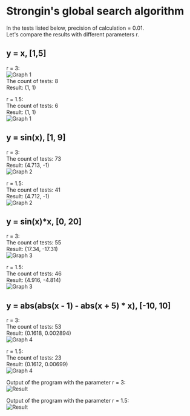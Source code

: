 # Strongin's global search algorithm 
In the tests listed below, precision of calculation = 0.01.<br/>
Let's compare the results with different parameters r.<br/>
## y = x, [1,5]
r = 3:<br/>
![Graph 1](/Images/Test1/graph1.png)<br/>
The count of tests: 8<br/>
Result: (1, 1)<br/>

r = 1.5:<br/>
The count of tests: 6<br/>
Result: (1, 1)<br/>
![Graph 1](/Images/Test2/graph1.png)<br/>


## y = sin(x), [1, 9]
r = 3:<br/>
The count of tests: 73<br/>
Result: (4.713, -1)<br/>
![Graph 2](/Images/Test1/graph2.png)<br/>

r = 1.5:<br/>
The count of tests: 41<br/>
Result: (4.712, -1)<br/>
![Graph 2](/Images/Test2/graph2.png)<br/>


## y = sin(x)*x, [0, 20]
r = 3:<br/>
The count of tests: 55<br/>
Result: (17.34, -17.31)<br/>
![Graph 3](/Images/Test1/graph3.png)<br/>

r = 1.5:<br/>
The count of tests: 46<br/>
Result: (4.916, -4.814)<br/>
![Graph 3](/Images/Test2/graph3.png)<br/>


## y = abs(abs(x - 1) - abs(x + 5) * x), [-10, 10]
r = 3:<br/>
The count of tests: 53<br/>
Result: (0.1618, 0.002894)<br/>
![Graph 4](/Images/Test1/graph4.png)<br/>

r = 1.5:<br/>
The count of tests: 23<br/>
Result: (0.1612, 0.00699)<br/>
![Graph 4](/Images/Test2/graph4.png)<br/>


Output of the program with the parameter r = 3:<br/>
![Result](/Images/Test1/result.png)<br/>

Output of the program with the parameter r = 1.5:<br/>
![Result](/Images/Test2/result.png)<br/>
